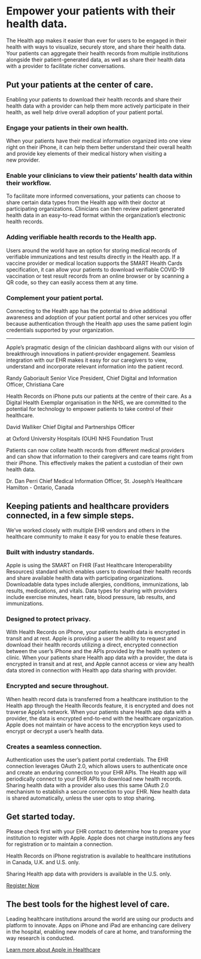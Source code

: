 # Empower your patients with their health&nbsp;data.

The Health app makes it easier than ever for users to be engaged in their health with ways to visualize, securely store, and share their health data. Your patients can aggregate their health records from multiple institutions alongside their patient-generated data, as well as share their health data with a provider to facilitate richer&nbsp;conversations.

## Put your patients at the center of care.

Enabling your patients to download their health records and share their health data with a provider can help them more actively participate in their health, as well help drive overall adoption of your patient&nbsp;portal.

### Engage your patients in their own health.

When your patients have their medical information organized into one view right on their iPhone, it can help them better understand their overall health and provide key elements of their medical history when visiting a new&nbsp;provider.

### Enable your clinicians to view their patients’ health data within their&nbsp;workflow.

To facilitate more informed conversations, your patients can choose to share certain data types from the Health app with their doctor at participating organizations. Clinicians can then review patient generated health data in an easy-to-read format within the organization’s electronic health records.

### Adding verifiable health records to the Health&nbsp;app.

Users around the world have an option for storing medical records of verifiable immunizations and test results directly in the Health app. If a vaccine provider or medical location supports the SMART Health Cards specification, it can allow your patients to download verifiable COVID-19 vaccination or test result records from an online browser or by scanning a QR code, so they can easily access them at any time.

### Complement your patient portal.

Connecting to the Health app has the potential to drive additional awareness and adoption of your patient portal and other services you offer because authentication through the Health app&nbsp;uses the same patient login credentials supported by your&nbsp;organization.

- - - - -
Apple’s pragmatic design of the clinician dashboard aligns with our vision of breakthrough innovations in patient‑provider engagement. Seamless integration with our EHR makes it easy for our caregivers to view, understand and incorporate relevant information into the patient&nbsp;record.

Randy Gaboriault
Senior Vice President, Chief Digital and Information Officer, Christiana Care

Health Records on iPhone puts our patients at the centre of their care. As a Digital Health Exemplar organisation in the NHS, we are committed to the potential for technology to empower patients to take control of their healthcare.

David Walliker
Chief Digital and Partnerships Officer

at Oxford University Hospitals (OUH) NHS Foundation Trust

Patients can now collate health records from different medical providers and can show that information to their caregivers and care teams right from their iPhone. This effectively makes the patient a custodian of their own health&nbsp;data.

Dr. Dan Perri
Chief Medical Information Officer, St. Joseph’s Healthcare Hamilton - Ontario, Canada

## Keeping patients and healthcare providers connected, in a few simple&nbsp;steps.

We’ve worked closely with multiple EHR vendors and others in the healthcare community to make it easy for you to enable these&nbsp;features.

### Built with industry standards.

Apple is using the SMART on FHIR (Fast Healthcare Interoperability Resources) standard which enables users to download their health records and share available health data with participating organizations. Downloadable data types include allergies, conditions, immunizations, lab results, medications, and vitals. Data types for sharing with providers include exercise minutes, heart rate, blood pressure, lab results, and immunizations.

### Designed to protect privacy.

With Health Records on iPhone, your patients health data is encrypted in transit and at rest. Apple is providing a user the ability to request and download their health records utilizing a direct, encrypted connection between the user’s iPhone and the APIs provided by the health system or clinic. When your patients share Health app data with a provider, the data is encrypted in transit and at rest, and Apple cannot access or view any health data stored in connection with Health app data sharing with&nbsp;provider.

### Encrypted and secure throughout.

When health record data is transferred from a healthcare institution to the Health app through the Health Records feature, it is encrypted and does not traverse Apple’s network. When your patients share Health app data with a provider, the data is encrypted end-to-end with the healthcare organization. Apple does not maintain or have access to the encryption keys used to encrypt or decrypt a user’s health&nbsp;data.

### Creates a seamless connection.

Authentication uses the user’s patient portal credentials. The EHR connection leverages OAuth 2.0, which allows users to authenticate once and create an enduring connection to your EHR APIs. The Health app will periodically connect to your EHR APIs to download new health records. Sharing health data with a provider also uses this same OAuth 2.0 mechanism to establish a secure connection to your EHR. New health data is shared automatically, unless the user opts to stop&nbsp;sharing.

## Get started today.

Please check first with your EHR contact to determine how to prepare your institution to register with Apple. Apple does not charge institutions any fees for registration or to maintain a connection.

Health Records on iPhone registration is available to healthcare institutions in Canada, U.K. and U.S. only.

Sharing Health app data with providers is available in the U.S. only.

[Register Now](https://register.apple.com/health-records/)

## The best tools for the highest level of care.

Leading healthcare institutions around the world are using our products and platform to innovate. Apps on iPhone and iPad are enhancing care delivery in the hospital, enabling new models of care at home, and transforming the way research is conducted.

[Learn more about Apple in Healthcare](/healthcare/)
